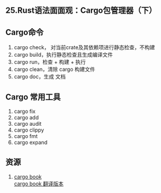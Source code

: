 ## 25.Rust语法面面观：Cargo包管理器（下）


## Cargo命令
1. cargo check， 对当前crate及其依赖项进行静态检查，不构建
2. cargo build，执行静态检查且生成编译文件
3. cargo run，检查 + 构建 + 执行
4. cargo clean，清除 cargo 构建文件
5. cargo doc，生成 文档


## Cargo 常用工具

1. cargo fix
2. cargo add
3. cargo audit
4. cargo clippy
5. cargo fmt
6. cargo expand

## 资源

1. [cargo book](https://doc.rust-lang.org/cargo/)  
   [cargo book 翻译版本](https://github.com/chinanf-boy/cargo-book-zh/blob/master/readme.md)
